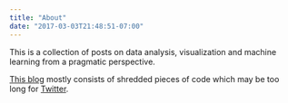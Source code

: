 ```yaml
---
title: "About"
date: "2017-03-03T21:48:51-07:00"
---
```


This is a collection of posts on data analysis, visualization and machine learning from a pragmatic perspective.

[This blog](http://smutuvi.github.io) mostly consists of shredded pieces of code which may be too long for [Twitter](http://www.twitter.com/smutuvi). 

